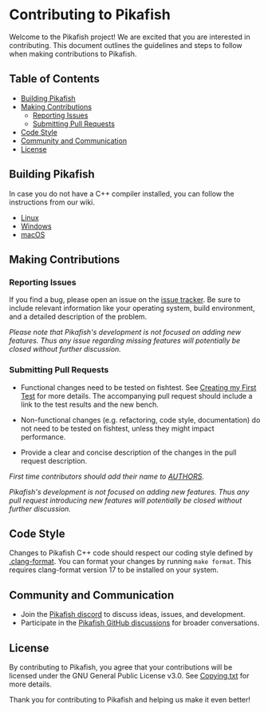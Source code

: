 # Contributing to Pikafish

Welcome to the Pikafish project! We are excited that you are interested in
contributing. This document outlines the guidelines and steps to follow when
making contributions to Pikafish.

## Table of Contents

- [Building Pikafish](#building-pikafish)
- [Making Contributions](#making-contributions)
  - [Reporting Issues](#reporting-issues)
  - [Submitting Pull Requests](#submitting-pull-requests)
- [Code Style](#code-style)
- [Community and Communication](#community-and-communication)
- [License](#license)

## Building Pikafish

In case you do not have a C++ compiler installed, you can follow the
instructions from our wiki.

- [Linux][linux-compiling-link]
- [Windows][windows-compiling-link]
- [macOS][macos-compiling-link]

## Making Contributions

### Reporting Issues

If you find a bug, please open an issue on the
[issue tracker][issue-tracker-link]. Be sure to include relevant information
like your operating system, build environment, and a detailed description of the
problem.

_Please note that Pikafish's development is not focused on adding new features.
Thus any issue regarding missing features will potentially be closed without
further discussion._

### Submitting Pull Requests

- Functional changes need to be tested on fishtest. See
  [Creating my First Test][creating-my-first-test] for more details.
  The accompanying pull request should include a link to the test results and
  the new bench.

- Non-functional changes (e.g. refactoring, code style, documentation) do not
  need to be tested on fishtest, unless they might impact performance.

- Provide a clear and concise description of the changes in the pull request
  description.

_First time contributors should add their name to [AUTHORS](./AUTHORS)._

_Pikafish's development is not focused on adding new features. Thus any pull
request introducing new features will potentially be closed without further
discussion._

## Code Style

Changes to Pikafish C++ code should respect our coding style defined by
[.clang-format](.clang-format). You can format your changes by running
`make format`. This requires clang-format version 17 to be installed on your system.

## Community and Communication

- Join the [Pikafish discord][discord-link] to discuss ideas, issues, and
  development.
- Participate in the [Pikafish GitHub discussions][discussions-link] for
  broader conversations.

## License

By contributing to Pikafish, you agree that your contributions will be licensed
under the GNU General Public License v3.0. See [Copying.txt][copying-link] for
more details.

Thank you for contributing to Pikafish and helping us make it even better!

[copying-link]: https://github.com/official-pikafish/Pikafish/blob/master/Copying.txt
[discord-link]: https://discord.com/invite/uSb3RXb7cY
[discussions-link]: https://github.com/official-pikafish/Pikafish/discussions/new
[creating-my-first-test]: https://github.com/glinscott/fishtest/wiki/Creating-my-first-test#create-your-test
[issue-tracker-link]: https://github.com/official-pikafish/Pikafish/issues
[linux-compiling-link]: https://github.com/official-pikafish/Pikafish/wiki/Compiling-from-source#linux
[windows-compiling-link]: https://github.com/official-pikafish/Pikafish/wiki/Compiling-from-source#windows
[macos-compiling-link]: https://github.com/official-pikafish/Pikafish/wiki/Compiling-from-source#macos
